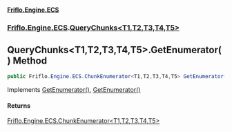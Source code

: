 #### [Friflo.Engine.ECS](index.md 'index')
### [Friflo.Engine.ECS](Friflo.Engine.ECS.md 'Friflo.Engine.ECS').[QueryChunks&lt;T1,T2,T3,T4,T5&gt;](QueryChunks_T1,T2,T3,T4,T5_.md 'Friflo.Engine.ECS.QueryChunks<T1,T2,T3,T4,T5>')

## QueryChunks<T1,T2,T3,T4,T5>.GetEnumerator() Method

```csharp
public Friflo.Engine.ECS.ChunkEnumerator<T1,T2,T3,T4,T5> GetEnumerator();
```

Implements [GetEnumerator()](https://docs.microsoft.com/en-us/dotnet/api/System.Collections.Generic.IEnumerable-1.GetEnumerator 'System.Collections.Generic.IEnumerable`1.GetEnumerator'), [GetEnumerator()](https://docs.microsoft.com/en-us/dotnet/api/System.Collections.IEnumerable.GetEnumerator 'System.Collections.IEnumerable.GetEnumerator')

#### Returns
[Friflo.Engine.ECS.ChunkEnumerator&lt;](ChunkEnumerator_T1,T2,T3,T4,T5_.md 'Friflo.Engine.ECS.ChunkEnumerator<T1,T2,T3,T4,T5>')[T1](QueryChunks_T1,T2,T3,T4,T5_.md#Friflo.Engine.ECS.QueryChunks_T1,T2,T3,T4,T5_.T1 'Friflo.Engine.ECS.QueryChunks<T1,T2,T3,T4,T5>.T1')[,](ChunkEnumerator_T1,T2,T3,T4,T5_.md 'Friflo.Engine.ECS.ChunkEnumerator<T1,T2,T3,T4,T5>')[T2](QueryChunks_T1,T2,T3,T4,T5_.md#Friflo.Engine.ECS.QueryChunks_T1,T2,T3,T4,T5_.T2 'Friflo.Engine.ECS.QueryChunks<T1,T2,T3,T4,T5>.T2')[,](ChunkEnumerator_T1,T2,T3,T4,T5_.md 'Friflo.Engine.ECS.ChunkEnumerator<T1,T2,T3,T4,T5>')[T3](QueryChunks_T1,T2,T3,T4,T5_.md#Friflo.Engine.ECS.QueryChunks_T1,T2,T3,T4,T5_.T3 'Friflo.Engine.ECS.QueryChunks<T1,T2,T3,T4,T5>.T3')[,](ChunkEnumerator_T1,T2,T3,T4,T5_.md 'Friflo.Engine.ECS.ChunkEnumerator<T1,T2,T3,T4,T5>')[T4](QueryChunks_T1,T2,T3,T4,T5_.md#Friflo.Engine.ECS.QueryChunks_T1,T2,T3,T4,T5_.T4 'Friflo.Engine.ECS.QueryChunks<T1,T2,T3,T4,T5>.T4')[,](ChunkEnumerator_T1,T2,T3,T4,T5_.md 'Friflo.Engine.ECS.ChunkEnumerator<T1,T2,T3,T4,T5>')[T5](QueryChunks_T1,T2,T3,T4,T5_.md#Friflo.Engine.ECS.QueryChunks_T1,T2,T3,T4,T5_.T5 'Friflo.Engine.ECS.QueryChunks<T1,T2,T3,T4,T5>.T5')[&gt;](ChunkEnumerator_T1,T2,T3,T4,T5_.md 'Friflo.Engine.ECS.ChunkEnumerator<T1,T2,T3,T4,T5>')